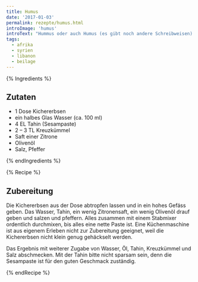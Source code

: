 ```yaml
---
title: Humus
date: '2017-01-03'
permalink: rezepte/humus.html
introImage: 'humus'
introText: "Hummus oder auch Humus (es gibt noch andere Schreibweisen) ist ein Püree aus Kichererbsen und Sesampaste. Es wird gerne einem Falafel-Sandwich beigegeben und ist Teil der von mir so abgöttisch geliebten Mezze. Ich liebe es aber einfach nur so, mit einem dünnen Fladenbrot oder, wenn das gerade nicht zur Hand ist, ein paar kleinen Salzbrezelchen. Zur Herstellung solltet ihr nur einen Stabmixer nehmen. Eine Küchenmaschine bringt nicht das gewünschte Ergebnis."
tags:
  - afrika
  - syrien
  - libanon
  - beilage
---
```


{% Ingredients %}

## Zutaten

- 1 Dose Kichererbsen
- ein halbes Glas Wasser (ca. 100 ml)
- 4 EL Tahin (Sesampaste)
- 2 – 3 TL Kreuzkümmel
- Saft einer Zitrone
- Olivenöl
- Salz, Pfeffer

{% endIngredients %}

{% Recipe %}

## Zubereitung

Die Kichererbsen aus der Dose abtropfen lassen und in ein hohes Gefäss geben. Das Wasser, Tahin, ein wenig Zitronensaft, ein wenig Olivenöl drauf geben und salzen und pfeffern. Alles zusammen mit einem Stabmixer ordentlich durchmixen, bis alles eine nette Paste ist. Eine Küchenmaschine ist aus eigenem Erleben nicht zur Zubereitung geeignet, weil die Kichererbsen nicht klein genug gehäckselt werden.

Das Ergebnis mit weiterer Zugabe von Wasser, Öl, Tahin, Kreuzkümmel und Salz abschmecken. Mit der Tahin bitte nicht sparsam sein, denn die Sesampaste ist für den guten Geschmack zuständig.

{% endRecipe %}


